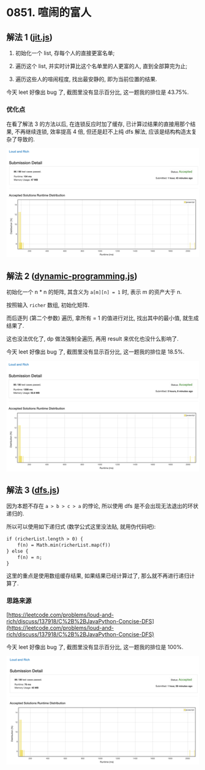 # 0851. 喧闹的富人

## 解法 1 ([jit.js](./jit.js))

1. 初始化一个 list, 存每个人的直接更富名单;

1. 遍历这个 list, 并实时计算比这个名单里的人更富的人, 直到全部算完为止;

1. 遍历这些人的喧闹程度, 找出最安静的, 即为当前位置的结果.

今天 leet 好像出 bug 了, 截图里没有显示百分比, 这一题我的排位是 43.75%.

### 优化点

在看了解法 3 的方法以后, 在连锁反应时加了缓存, 已计算过结果的直接用那个结果, 不再继续连锁, 效率提高 4 倍, 但还是赶不上纯 dfs 解法, 应该是结构构造太复杂了导致的.

![成绩](./assets/jit.png)

## 解法 2 ([dynamic-programming.js](./dynamic-programming.js))

初始化一个 n * n 的矩阵, 其含义为 `a[m][n] = 1` 时, 表示 m 的资产大于 n.

按照输入 `richer` 数组, 初始化矩阵.

而后逐列 (第二个参数) 遍历, 拿所有 = 1 的值进行对比, 找出其中的最小值, 就生成结果了.

这也没法优化了, dp 做法强制全遍历, 再用 result 来优化也没什么影响了.

今天 leet 好像出 bug 了, 截图里没有显示百分比, 这一题我的排位是 18.5%.

![成绩](./assets/dynamic-programming.png)

## 解法 3 ([dfs.js](./dfs.js))

因为本题不存在 `a > b > c > a` 的悖论, 所以使用 dfs 是不会出现无法退出的环状递归的.

所以可以使用如下递归式 (数学公式这里没法贴, 就用伪代码吧):

```
if (richerList.length > 0) {
    f(n) = Math.min(richerList.map(f))
} else {
    f(n) = n;
}
```

这里的重点是使用数组缓存结果, 如果结果已经计算过了, 那么就不再进行递归计算了.

### 思路来源

[https://leetcode.com/problems/loud-and-rich/discuss/137918/C%2B%2BJavaPython-Concise-DFS](https://leetcode.com/problems/loud-and-rich/discuss/137918/C%2B%2BJavaPython-Concise-DFS)

今天 leet 好像出 bug 了, 截图里没有显示百分比, 这一题我的排位是 100%.

![成绩](./assets/dfs.png)

